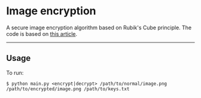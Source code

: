 # Image encryption
A secure image encryption algorithm based on Rubik's Cube principle. The code is based on <a href="https://www.hindawi.com/journals/jece/2012/173931/">this article</a>.

<hr>

## Usage
To run:

    $ python main.py <encrypt|decrypt> /path/to/normal/image.png /path/to/encrypted/image.png /path/to/keys.txt

